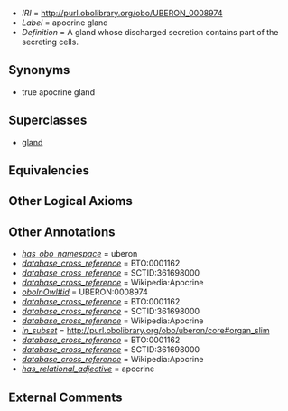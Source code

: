  * *IRI* = http://purl.obolibrary.org/obo/UBERON_0008974
 * *Label* = apocrine gland
 * *Definition* = A gland whose discharged secretion contains part of the secreting cells.

## Synonyms

 * true apocrine gland

## Superclasses

 * [gland](../../UBERON/30/UBERON_0002530.md)

## Equivalencies


## Other Logical Axioms


## Other Annotations

 * *[has_obo_namespace](../../ce/oboInOwl#hasOBONamespace.md)* = uberon
 * *[database_cross_reference](../../ef/oboInOwl#hasDbXref.md)* = BTO:0001162
 * *[database_cross_reference](../../ef/oboInOwl#hasDbXref.md)* = SCTID:361698000
 * *[database_cross_reference](../../ef/oboInOwl#hasDbXref.md)* = Wikipedia:Apocrine
 * *[oboInOwl#id](../../id/oboInOwl#id.md)* = UBERON:0008974
 * *[database_cross_reference](../../ef/oboInOwl#hasDbXref.md)* = BTO:0001162
 * *[database_cross_reference](../../ef/oboInOwl#hasDbXref.md)* = SCTID:361698000
 * *[database_cross_reference](../../ef/oboInOwl#hasDbXref.md)* = Wikipedia:Apocrine
 * *[in_subset](../../et/oboInOwl#inSubset.md)* = http://purl.obolibrary.org/obo/uberon/core#organ_slim
 * *[database_cross_reference](../../ef/oboInOwl#hasDbXref.md)* = BTO:0001162
 * *[database_cross_reference](../../ef/oboInOwl#hasDbXref.md)* = SCTID:361698000
 * *[database_cross_reference](../../ef/oboInOwl#hasDbXref.md)* = Wikipedia:Apocrine
 * *[has_relational_adjective](../../UBPROP/07/UBPROP_0000007.md)* = apocrine

## External Comments

